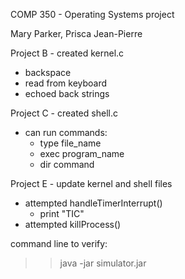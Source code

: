 COMP 350 - Operating Systems project

Mary Parker, Prisca Jean-Pierre

Project B - created kernel.c 
  - backspace
  - read from keyboard
  - echoed back strings

Project C - created shell.c 
  - can run commands: 
      - type file_name
      - exec program_name
      - dir command
      
Project E - update kernel and shell files
 - attempted handleTimerInterrupt()
      - print "TIC"
 - attempted killProcess()
 
 command line to verify:
 >> java -jar simulator.jar
 
